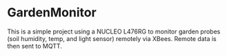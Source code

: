 # GardenMonitor

This is a simple project using a NUCLEO L476RG to monitor garden probes (soil humidity, temp, and light sensor) remotely via XBees. 
Remote data is then sent to MQTT.
